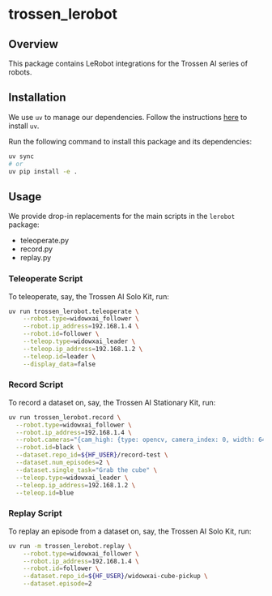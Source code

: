 # trossen_lerobot

## Overview

This package contains LeRobot integrations for the Trossen AI series of robots.

## Installation

We use `uv` to manage our dependencies.
Follow the instructions [here](https://docs.astral.sh/uv/getting-started/installation/) to install `uv`.

Run the following command to install this package and its dependencies:

```bash
uv sync
# or
uv pip install -e .
```

## Usage

We provide drop-in replacements for the main scripts in the `lerobot` package:

* teleoperate.py
* record.py
* replay.py

### Teleoperate Script

To teleoperate, say, the Trossen AI Solo Kit, run:

```bash
uv run trossen_lerobot.teleoperate \
    --robot.type=widowxai_follower \
    --robot.ip_address=192.168.1.4 \
    --robot.id=follower \
    --teleop.type=widowxai_leader \
    --teleop.ip_address=192.168.1.2 \
    --teleop.id=leader \
    --display_data=false
```

### Record Script

To record a dataset on, say, the Trossen AI Stationary Kit, run:

```bash
uv run trossen_lerobot.record \
  --robot.type=widowxai_follower \
  --robot.ip_address=192.168.1.4 \
  --robot.cameras="{cam_high: {type: opencv, camera_index: 0, width: 640, height: 480}}" \
  --robot.id=black \
  --dataset.repo_id=${HF_USER}/record-test \
  --dataset.num_episodes=2 \
  --dataset.single_task="Grab the cube" \
  --teleop.type=widowxai_leader \
  --teleop.ip_address=192.168.1.2 \
  --teleop.id=blue
```

### Replay Script

To replay an episode from a dataset on, say, the Trossen AI Solo Kit, run:

```bash
uv run -m trossen_lerobot.replay \
    --robot.type=widowxai_follower \
    --robot.ip_address=192.168.1.4 \
    --robot.id=follower \
    --dataset.repo_id=${HF_USER}/widowxai-cube-pickup \
    --dataset.episode=2
```
